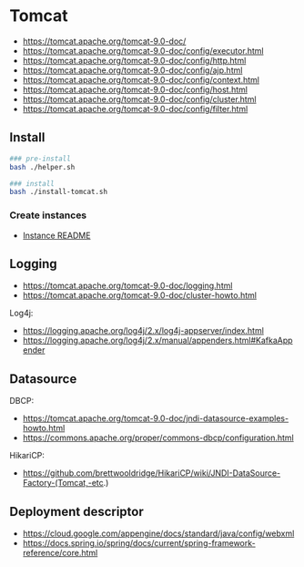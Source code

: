 # Tomcat

- https://tomcat.apache.org/tomcat-9.0-doc/
- https://tomcat.apache.org/tomcat-9.0-doc/config/executor.html
- https://tomcat.apache.org/tomcat-9.0-doc/config/http.html
- https://tomcat.apache.org/tomcat-9.0-doc/config/ajp.html
- https://tomcat.apache.org/tomcat-9.0-doc/config/context.html
- https://tomcat.apache.org/tomcat-9.0-doc/config/host.html
- https://tomcat.apache.org/tomcat-9.0-doc/config/cluster.html
- https://tomcat.apache.org/tomcat-9.0-doc/config/filter.html

## Install

```bash
### pre-install
bash ./helper.sh

### install
bash ./install-tomcat.sh
```

### Create instances

- [Instance README](/tomcat/instance/README.md)

## Logging

- https://tomcat.apache.org/tomcat-9.0-doc/logging.html
- https://tomcat.apache.org/tomcat-9.0-doc/cluster-howto.html

Log4j:

- https://logging.apache.org/log4j/2.x/log4j-appserver/index.html
- https://logging.apache.org/log4j/2.x/manual/appenders.html#KafkaAppender

## Datasource

DBCP:

- https://tomcat.apache.org/tomcat-9.0-doc/jndi-datasource-examples-howto.html
- https://commons.apache.org/proper/commons-dbcp/configuration.html

HikariCP:

- https://github.com/brettwooldridge/HikariCP/wiki/JNDI-DataSource-Factory-(Tomcat,-etc.)

## Deployment descriptor

- https://cloud.google.com/appengine/docs/standard/java/config/webxml
- https://docs.spring.io/spring/docs/current/spring-framework-reference/core.html
